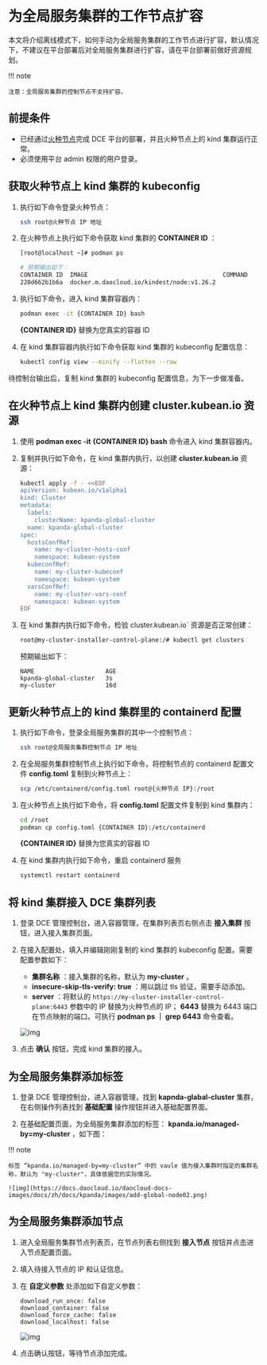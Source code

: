 # 为全局服务集群的工作节点扩容

本文将介绍离线模式下，如何手动为全局服务集群的工作节点进行扩容，默认情况下，不建议在平台部署后对全局服务集群进行扩容，请在平台部署前做好资源规划。

!!! note

    注意：全局服务集群的控制节点不支持扩容。

## 前提条件

- 已经通过[火种节点](../../install/commercial/deploy-arch.md)完成 DCE 平台的部署，并且火种节点上的 kind 集群运行正常。
- 必须使用平台 admin 权限的用户登录。

## 获取火种节点上 kind 集群的 kubeconfig

1. 执行如下命令登录火种节点：

    ```bash
    ssh root@火种节点 IP 地址
    ```

2. 在火种节点上执行如下命令获取 kind 集群的 __CONTAINER ID__ ：

    ```bash
    [root@localhost ~]# podman ps

    # 预期输出如下：
    CONTAINER ID  IMAGE                                      COMMAND     CREATED      STATUS      PORTS                                                                                                         NAMES
    220d662b1b6a  docker.m.daocloud.io/kindest/node:v1.26.2              2 weeks ago  Up 2 weeks  0.0.0.0:443->30443/tcp, 0.0.0.0:8081->30081/tcp, 0.0.0.0:9000-9001->32000-32001/tcp, 0.0.0.0:36674->6443/tcp  my-cluster-installer-control-plane
    ```

3. 执行如下命令，进入 kind 集群容器内：

    ```bash
    podman exec -it {CONTAINER ID} bash
    ```

    __{CONTAINER ID}__ 替换为您真实的容器 ID

4. 在 kind 集群容器内执行如下命令获取 kind 集群的 kubeconfig 配置信息：

    ```bash
    kubectl config view --minify --flatten --raw
    ```

待控制台输出后，复制 kind 集群的 kubeconfig 配置信息，为下一步做准备。

## 在火种节点上 kind 集群内创建 __cluster.kubean.io__ 资源

1. 使用 __podman exec -it {CONTAINER ID} bash__ 命令进入 kind 集群容器内。

2. 复制并执行如下命令，在 kind 集群内执行，以创建 __cluster.kubean.io__ 资源：

    ```bash
    kubectl apply -f - <<EOF
    apiVersion: kubean.io/v1alpha1
    kind: Cluster
    metadata:
      labels:
        clusterName: kpanda-global-cluster
      name: kpanda-global-cluster
    spec:
      hostsConfRef:
        name: my-cluster-hosts-conf
        namespace: kubean-system
      kubeconfRef:
        name: my-cluster-kubeconf
        namespace: kubean-system
      varsConfRef:
        name: my-cluster-vars-conf
        namespace: kubean-system
    EOF
    ```

3. 在 kind 集群内执行如下命令，检验 cluster.kubean.io` 资源是否正常创建：

    ```bash
    root@my-cluster-installer-control-plane:/# kubectl get clusters
    ```

    预期输出如下：

    ```console
    NAME                    AGE
    kpanda-global-cluster   3s
    my-cluster              16d
    ```

## 更新火种节点上的 kind 集群里的 containerd 配置

1. 执行如下命令，登录全局服务集群的其中一个控制节点：

    ```bash
    ssh root@全局服务集群控制节点 IP 地址
    ```

2. 在全局服务集群控制节点上执行如下命令，将控制节点的 containerd 配置文件 __config.toml__ 复制到火种节点上：

    ```bash
    scp /etc/containerd/config.toml root@{火种节点 IP}:/root
    ```

3. 在火种节点上执行如下命令，将 __config.toml__ 配置文件复制到 kind 集群内：

    ```bash
    cd /root
    podman cp config.toml {CONTAINER ID}:/etc/containerd
    ```

    __{CONTAINER ID}__ 替换为您真实的容器 ID

4. 在 kind 集群内执行如下命令，重启 containerd 服务

    ```bash
    systemctl restart containerd
    ```

## 将 kind 集群接入 DCE 集群列表

1. 登录 DCE 管理控制台，进入容器管理，在集群列表页右侧点击 __接入集群__ 按钮，进入接入集群页面。

2. 在接入配置处，填入并编辑刚刚复制的 kind 集群的 kubeconfig 配置。需要配置参数如下：

    * __集群名称__ ：接入集群的名称，默认为 __my-cluster__ 。
    * __insecure-skip-tls-verify: true__ ：用以跳过 tls 验证，需要手动添加。
    * __server__ ：将默认的 `https://my-cluster-installer-control-plane:6443` 参数中的 IP 替换为火种节点的 IP；
       __6443__ 替换为 6443 端口在节点映射的端口。可执行 __podman ps ｜ grep 6443__ 命令查看。

    ![img](https://docs.daocloud.io/daocloud-docs-images/docs/zh/docs/kpanda/images/add-global-node01.png)

3. 点击 __确认__ 按钮，完成 kind 集群的接入。

## 为全局服务集群添加标签

1. 登录 DCE 管理控制台，进入容器管理，找到 __kapnda-glabal-cluster__ 集群，在右侧操作列表找到 __基础配置__ 操作按钮并进入基础配置界面。

2. 在基础配置页面，为全局服务集群添加的标签： __kpanda.io/managed-by=my-cluster__ ，如下图：

!!! note

    标签 “kpanda.io/managed-by=my-cluster” 中的 vaule 值为接入集群时指定的集群名称，默认为 "my-cluster"，具体依据您的实际情况。

    ![img](https://docs.daocloud.io/daocloud-docs-images/docs/zh/docs/kpanda/images/add-global-node02.png)

## 为全局服务集群添加节点

1. 进入全局服务集群节点列表页，在节点列表右侧找到 __接入节点__ 按钮并点击进入节点配置页面。

2. 填入待接入节点的 IP 和认证信息。

3. 在 __自定义参数__ 处添加如下自定义参数：

    ```console
    download_run_once: false
    download_container: false
    download_force_cache: false
    download_localhost: false
    ```

    ![img](https://docs.daocloud.io/daocloud-docs-images/docs/zh/docs/kpanda/images/add-global-node03.png)

4. 点击确认按钮，等待节点添加完成。
